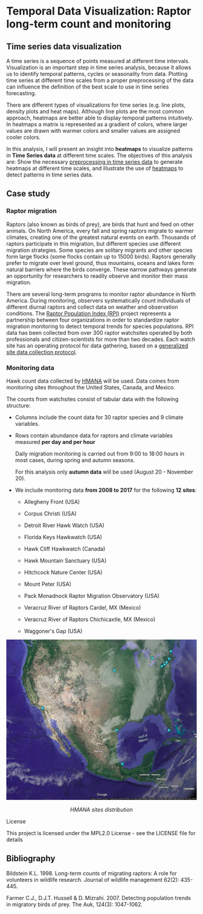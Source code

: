 
# Temporal Data Visualization: Raptor long-term count and monitoring


## Time series data visualization

A time series is a sequence of points measured at different time intervals. Visualization is an important step in time series analysis, because it allows us to identify temporal patterns, cycles or seasonality from data. Plotting time series at different time scales from a proper preprocessing of the data can influence the definition of the best scale to use in time series forecasting. 

There are different types of visualizations for time series (e.g. line plots, density plots and heat maps). Although line plots are the most common approach, heatmaps are better able to display temporal patterns intuitively. In heatmaps a matrix is represented as a gradient of colors, where larger values are drawn with warmer colors and smaller values are assigned cooler colors. 

In this analysis, I will present an insight into **heatmaps** to visualize patterns in **Time Series data** at different time scales. The objectives of this analysis are: Show the necessary [preprocessing in time series data](https://github.com/REDD1326/Time_Series_Data_Visualization/blob/master/DataExploration%26Preprocessing.ipynb) to generate heatmaps at different time scales, and illustrate the use of [heatmaps](https://github.com/REDD1326/Time_Series_Data_Visualization/blob/master/TimeSeriesDataVisualization.ipynb) to detect patterns in time series data.


## Case study

### Raptor migration

Raptors (also known as birds of prey), are birds that hunt and feed on other animals. On North America, every fall and spring raptors migrate to warmer climates, creating one of the greatest natural events on earth. Thousands of raptors participate in this migration, but different species use different migration strategies. Some species are solitary migrants and other species form large flocks (some flocks contain up to 15000 birds). Raptors generally prefer to migrate over level ground, thus mountains, oceans and lakes form natural barriers where the birds converge. These narrow pathways generate an opportunity for researchers to readily observe and monitor their mass migration. 

There are several long-term programs to monitor raptor abundance in North America. During monitoring, observers systematically count individuals of different diurnal raptors and collect data on weather and observation conditions. The [Raptor Population Index (RPI)](http://rpi-project.org/data_collection.php) project represents a partnership between four organizations in order to standardize raptor migration monitoring to detect temporal trends for species populations. RPI data has been collected from over 300 raptor watchsites operated by both professionals and citizen-scientists for more than two decades. Each watch site has an operating protocol for data gathering, based on a [generalized site data collection protocol](http://rpi-project.org/docs/HMANA_Data_Collection_Protocol_20060611.pdf).

### Monitoring data

Hawk count data collected by [HMANA](https://www.hawkcount.org/) will be used. Data comes from monitoring sites throughout the United States, Canada, and Mexico.

The counts from watchsites consist of tabular data with the following structure:

- Columns include the count data for 30 raptor species and 9 climate variables. 

- Rows contain abundance data for raptors and climate variables measured **per day and per hour**

     Daily migration monitoring is carried out from 9:00 to 18:00 hours in most cases, during spring and autumn seasons.
     
     For this analysis only **autumn data** will be used (August 20 - November 20).

- We include monitoring data **from 2008 to 2017** for the following **12 sites**:

    - Allegheny Front (USA)
    
    - Corpus Christi (USA)
    
    - Detroit River Hawk Watch (USA)
    
    - Florida Keys Hawkwatch (USA)
    
    - Hawk Cliff Hawkwatch (Canada)
    
    - Hawk Mountain Sanctuary (USA)
    
    - Hitchcock Nature Center (USA)
    
    - Mount Peter (USA)
    
    - Pack Monadnock Raptor Migration Observatory (USA)
    
    - Veracruz River of Raptors Cardel, MX (Mexico)
    
    - Veracruz River of Raptors Chichicaxtle, MX (Mexico)
    
    - Waggoner's Gap (USA)

    
<p align="center">
  <img src="images/map.png"/>
</p>

<p align="center">
<em>HMANA sites distribution</em>
</p  
     
     

## License

This project is licensed under the MPL2.0 License - see the LICENSE file for details


## Bibliography

Bildstein K.L. 1998. Long-term counts of migrating raptors: A role for volunteers in wildlife research. Journal of wildlife management 62(2): 435-445.  

Farmer C.J., D.J.T. Hussell & D. Mizrahi. 2007. Detecting population trends in migratory birds of prey. The Auk, 124(3): 1047-1062.  





